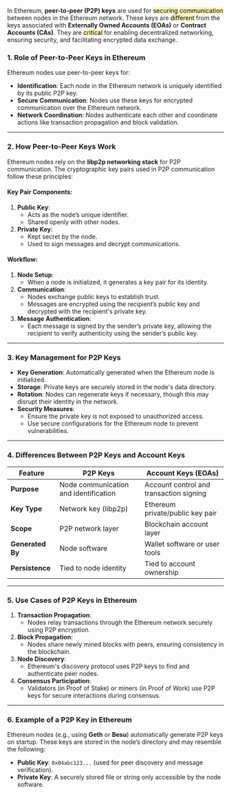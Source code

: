 In Ethereum, **peer-to-peer (P2P) keys** are used for <mark style="background: #FFF3A3A6;">securing communication</mark> between nodes in the Ethereum network. These keys are <mark style="background: #FFF3A3A6;">different</mark> from the keys associated with **Externally Owned Accounts (EOAs)** or **Contract Accounts (CAs)**. They are<mark style="background: #FFF3A3A6;"> critical</mark> for enabling decentralized networking, ensuring security, and facilitating encrypted data exchange.

### **1. Role of Peer-to-Peer Keys in Ethereum**

Ethereum nodes use peer-to-peer keys for:

- **Identification**: Each node in the Ethereum network is uniquely identified by its public P2P key.
- **Secure Communication**: Nodes use these keys for encrypted communication over the Ethereum network.
- **Network Coordination**: Nodes authenticate each other and coordinate actions like transaction propagation and block validation.

---

### **2. How Peer-to-Peer Keys Work**

Ethereum nodes rely on the **libp2p networking stack** for P2P communication. The cryptographic key pairs used in P2P communication follow these principles:

#### **Key Pair Components**:

1. **Public Key**:
    - Acts as the node’s unique identifier.
    - Shared openly with other nodes.
2. **Private Key**:
    - Kept secret by the node.
    - Used to sign messages and decrypt communications.

#### **Workflow**:

1. **Node Setup**:
    - When a node is initialized, it generates a key pair for its identity.
2. **Communication**:
    - Nodes exchange public keys to establish trust.
    - Messages are encrypted using the recipient’s public key and decrypted with the recipient's private key.
3. **Message Authentication**:
    - Each message is signed by the sender’s private key, allowing the recipient to verify authenticity using the sender’s public key.

---

### **3. Key Management for P2P Keys**

- **Key Generation**: Automatically generated when the Ethereum node is initialized.
- **Storage**: Private keys are securely stored in the node's data directory.
- **Rotation**: Nodes can regenerate keys if necessary, though this may disrupt their identity in the network.
- **Security Measures**:
    - Ensure the private key is not exposed to unauthorized access.
    - Use secure configurations for the Ethereum node to prevent vulnerabilities.

---

### **4. Differences Between P2P Keys and Account Keys**

|**Feature**|**P2P Keys**|**Account Keys (EOAs)**|
|---|---|---|
|**Purpose**|Node communication and identification|Account control and transaction signing|
|**Key Type**|Network key (libp2p)|Ethereum private/public key pair|
|**Scope**|P2P network layer|Blockchain account layer|
|**Generated By**|Node software|Wallet software or user tools|
|**Persistence**|Tied to node identity|Tied to account ownership|

---

### **5. Use Cases of P2P Keys in Ethereum**

1. **Transaction Propagation**:
    - Nodes relay transactions through the Ethereum network securely using P2P encryption.
2. **Block Propagation**:
    - Nodes share newly mined blocks with peers, ensuring consistency in the blockchain.
3. **Node Discovery**:
    - Ethereum's discovery protocol uses P2P keys to find and authenticate peer nodes.
4. **Consensus Participation**:
    - Validators (in Proof of Stake) or miners (in Proof of Work) use P2P keys for secure interactions during consensus.

---

### **6. Example of a P2P Key in Ethereum**

Ethereum nodes (e.g., using **Geth** or **Besu**) automatically generate P2P keys on startup. These keys are stored in the node’s directory and may resemble the following:

- **Public Key**: `0x04abc123...` (used for peer discovery and message verification).
- **Private Key**: A securely stored file or string only accessible by the node software.